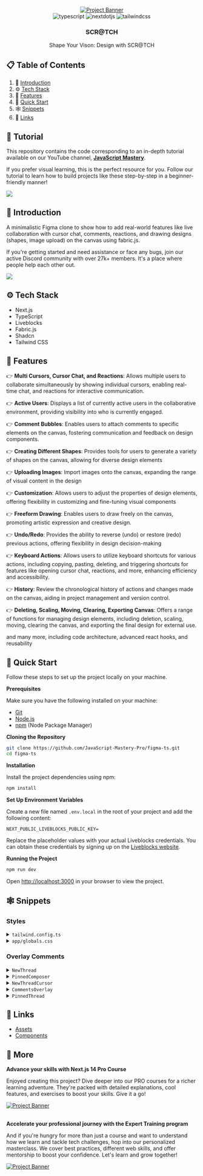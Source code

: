 <div align="center">
  <br />
    <a href="https://youtu.be/oKIThIihv60" target="_blank">
      <img src="https://github.com/JavaScript-Mastery-Pro/figma-ts/assets/151519281/e03dc22d-0f45-464b-9dc3-f01f07906bee" alt="Project Banner">
    </a>
  <br />

  <div>
    <img src="https://img.shields.io/badge/-TypeScript-black?style=for-the-badge&logoColor=white&logo=typescript&color=3178C6" alt="typescript" />
    <img src="https://img.shields.io/badge/-Next_JS-black?style=for-the-badge&logoColor=white&logo=nextdotjs&color=000000" alt="nextdotjs" />
    <img src="https://img.shields.io/badge/-Tailwind_CSS-black?style=for-the-badge&logoColor=white&logo=tailwindcss&color=06B6D4" alt="tailwindcss" />
  </div>

  <h3 align="center">SCR@TCH</h3>

   <div align="center">
     Shape Your Vison: Design with SCR@TCH
    </div>
</div>

## 📋 <a name="table">Table of Contents</a>

1. 🤖 [Introduction](#introduction)
2. ⚙️ [Tech Stack](#tech-stack)
3. 🔋 [Features](#features)
4. 🤸 [Quick Start](#quick-start)
5. 🕸️ [Snippets](#snippets)
6. 🔗 [Links](#links)


## 🚨 Tutorial

This repository contains the code corresponding to an in-depth tutorial available on our YouTube channel, <a href="https://www.youtube.com/@javascriptmastery/videos" target="_blank"><b>JavaScript Mastery</b></a>. 

If you prefer visual learning, this is the perfect resource for you. Follow our tutorial to learn how to build projects like these step-by-step in a beginner-friendly manner!

<a href="https://youtu.be/oKIThIihv60" target="_blank"><img src="https://github.com/sujatagunale/EasyRead/assets/151519281/1736fca5-a031-4854-8c09-bc110e3bc16d" /></a>

## <a name="introduction">🤖 Introduction</a>

A minimalistic Figma clone to show how to add real-world features like live collaboration with cursor chat, comments, reactions, and drawing designs (shapes, image upload) on the canvas using fabric.js.

If you're getting started and need assistance or face any bugs, join our active Discord community with over 27k+ members. It's a place where people help each other out.

<a href="https://discord.com/invite/n6EdbFJ" target="_blank"><img src="https://github.com/sujatagunale/EasyRead/assets/151519281/618f4872-1e10-42da-8213-1d69e486d02e" /></a>

## <a name="tech-stack">⚙️ Tech Stack</a>

- Next.js
- TypeScript
- Liveblocks
- Fabric.js
- Shadcn
- Tailwind CSS

## <a name="features">🔋 Features</a>

👉 **Multi Cursors, Cursor Chat, and Reactions**: Allows multiple users to collaborate simultaneously by showing individual cursors, enabling real-time chat, and reactions for interactive communication.

👉 **Active Users**: Displays a list of currently active users in the collaborative environment, providing visibility into who is currently engaged.

👉 **Comment Bubbles**: Enables users to attach comments to specific elements on the canvas, fostering communication and feedback on design components.

👉 **Creating Different Shapes**: Provides tools for users to generate a variety of shapes on the canvas, allowing for diverse design elements

👉 **Uploading Images**: Import images onto the canvas, expanding the range of visual content in the design

👉 **Customization**: Allows users to adjust the properties of design elements, offering flexibility in customizing and fine-tuning visual components

👉 **Freeform Drawing**: Enables users to draw freely on the canvas, promoting artistic expression and creative design.

👉 **Undo/Redo**: Provides the ability to reverse (undo) or restore (redo) previous actions, offering flexibility in design decision-making

👉 **Keyboard Actions**: Allows users to utilize keyboard shortcuts for various actions, including copying, pasting, deleting, and triggering shortcuts for features like opening cursor chat, reactions, and more, enhancing efficiency and accessibility.

👉 **History**: Review the chronological history of actions and changes made on the canvas, aiding in project management and version control.

👉 **Deleting, Scaling, Moving, Clearing, Exporting Canvas**: Offers a range of functions for managing design elements, including deletion, scaling, moving, clearing the canvas, and exporting the final design for external use.

and many more, including code architecture, advanced react hooks, and reusability 

## <a name="quick-start">🤸 Quick Start</a>

Follow these steps to set up the project locally on your machine.

**Prerequisites**

Make sure you have the following installed on your machine:

- [Git](https://git-scm.com/)
- [Node.js](https://nodejs.org/en)
- [npm](https://www.npmjs.com/) (Node Package Manager)

**Cloning the Repository**

```bash
git clone https://github.com/JavaScript-Mastery-Pro/figma-ts.git
cd figma-ts
```

**Installation**

Install the project dependencies using npm:

```bash
npm install
```

**Set Up Environment Variables**

Create a new file named `.env.local` in the root of your project and add the following content:

```env
NEXT_PUBLIC_LIVEBLOCKS_PUBLIC_KEY=
```

Replace the placeholder values with your actual Liveblocks credentials. You can obtain these credentials by signing up on the [Liveblocks website](https://liveblocks.io).

**Running the Project**

```bash
npm run dev
```

Open [http://localhost:3000](http://localhost:3000) in your browser to view the project.

## <a name="snippets">🕸️ Snippets</a>

### Styles

<details>
<summary><code>tailwind.config.ts</code></summary>

```typescript
import type { Config } from "tailwindcss";

const config = {
  darkMode: ["class"],
  content: [
    "./pages/**/*.{ts,tsx}",
    "./components/**/*.{ts,tsx}",
    "./app/**/*.{ts,tsx}",
    "./src/**/*.{ts,tsx}",
  ],
  prefix: "",
  theme: {
    container: {
      center: true,
      padding: "2rem",
      screens: {
        "2xl": "1400px",
      },
    },
    extend: {
      colors: {
        primary: {
          black: "#14181F",
          green: "#56FFA6",
          grey: {
            100: "#2B303B",
            200: "#202731",
            300: "#C4D3ED",
          },
        },
      },
      keyframes: {
        "accordion-down": {
          from: { height: "0" },
          to: { height: "var(--radix-accordion-content-height)" },
        },
        "accordion-up": {
          from: { height: "var(--radix-accordion-content-height)" },
          to: { height: "0" },
        },
      },
      animation: {
        "accordion-down": "accordion-down 0.2s ease-out",
        "accordion-up": "accordion-up 0.2s ease-out",
      },
    },
  },
  plugins: [require("tailwindcss-animate")],
} satisfies Config;

export default config;
```

</details>

<details>
<summary><code>app/globals.css</code></summary>

```css
@tailwind base;
@tailwind components;
@tailwind utilities;

@import "@liveblocks/react-comments/styles.css";

* {
  font-family:
    work sans,
    sans-serif;
}

@layer utilities {
  .no-ring {
    @apply outline-none ring-0 ring-offset-0 focus:ring-0 focus:ring-offset-0 focus-visible:ring-offset-0 !important;
  }

  .input-ring {
    @apply h-8 rounded-none border-none  bg-transparent outline-none ring-offset-0 focus:ring-1  focus:ring-primary-green focus:ring-offset-0 focus-visible:ring-offset-0 !important;
  }

  .right-menu-content {
    @apply flex w-80 flex-col gap-y-1 border-none bg-primary-black py-4 text-white !important;
  }

  .right-menu-item {
    @apply flex justify-between px-3 py-2 hover:bg-primary-grey-200 !important;
  }
}
```

</details>

### Overlay Comments

<details>
<summary><code>NewThread</code></summary>

```tsx
"use client";

import {
  FormEvent,
  ReactNode,
  useCallback,
  useEffect,
  useRef,
  useState,
} from "react";
import { Slot } from "@radix-ui/react-slot";
import * as Portal from "@radix-ui/react-portal";
import { ComposerSubmitComment } from "@liveblocks/react-comments/primitives";

import { useCreateThread } from "@/liveblocks.config";
import { useMaxZIndex } from "@/lib/useMaxZIndex";

import PinnedComposer from "./PinnedComposer";
import NewThreadCursor from "./NewThreadCursor";

type ComposerCoords = null | { x: number; y: number };

type Props = {
  children: ReactNode;
};

export const NewThread = ({ children }: Props) => {
  // set state to track if we're placing a new comment or not
  const [creatingCommentState, setCreatingCommentState] = useState<
    "placing" | "placed" | "complete"
  >("complete");

  /**
   * We're using the useCreateThread hook to create a new thread.
   *
   * useCreateThread: https://liveblocks.io/docs/api-reference/liveblocks-react#useCreateThread
   */
  const createThread = useCreateThread();

  // get the max z-index of a thread
  const maxZIndex = useMaxZIndex();

  // set state to track the coordinates of the composer (liveblocks comment editor)
  const [composerCoords, setComposerCoords] = useState<ComposerCoords>(null);

  // set state to track the last pointer event
  const lastPointerEvent = useRef<PointerEvent>();

  // set state to track if user is allowed to use the composer
  const [allowUseComposer, setAllowUseComposer] = useState(false);
  const allowComposerRef = useRef(allowUseComposer);
  allowComposerRef.current = allowUseComposer;

  useEffect(() => {
    // If composer is already placed, don't do anything
    if (creatingCommentState === "complete") {
      return;
    }

    // Place a composer on the screen
    const newComment = (e: MouseEvent) => {
      e.preventDefault();

      // If already placed, click outside to close composer
      if (creatingCommentState === "placed") {
        // check if the click event is on/inside the composer
        const isClickOnComposer = ((e as any)._savedComposedPath = e
          .composedPath()
          .some((el: any) => {
            return el.classList?.contains("lb-composer-editor-actions");
          }));

        // if click is inisde/on composer, don't do anything
        if (isClickOnComposer) {
          return;
        }

        // if click is outside composer, close composer
        if (!isClickOnComposer) {
          setCreatingCommentState("complete");
          return;
        }
      }

      // First click sets composer down
      setCreatingCommentState("placed");
      setComposerCoords({
        x: e.clientX,
        y: e.clientY,
      });
    };

    document.documentElement.addEventListener("click", newComment);

    return () => {
      document.documentElement.removeEventListener("click", newComment);
    };
  }, [creatingCommentState]);

  useEffect(() => {
    // If dragging composer, update position
    const handlePointerMove = (e: PointerEvent) => {
      // Prevents issue with composedPath getting removed
      (e as any)._savedComposedPath = e.composedPath();
      lastPointerEvent.current = e;
    };

    document.documentElement.addEventListener("pointermove", handlePointerMove);

    return () => {
      document.documentElement.removeEventListener(
        "pointermove",
        handlePointerMove
      );
    };
  }, []);

  // Set pointer event from last click on body for use later
  useEffect(() => {
    if (creatingCommentState !== "placing") {
      return;
    }

    const handlePointerDown = (e: PointerEvent) => {
      // if composer is already placed, don't do anything
      if (allowComposerRef.current) {
        return;
      }

      // Prevents issue with composedPath getting removed
      (e as any)._savedComposedPath = e.composedPath();
      lastPointerEvent.current = e;
      setAllowUseComposer(true);
    };

    // Right click to cancel placing
    const handleContextMenu = (e: Event) => {
      if (creatingCommentState === "placing") {
        e.preventDefault();
        setCreatingCommentState("complete");
      }
    };

    document.documentElement.addEventListener("pointerdown", handlePointerDown);
    document.documentElement.addEventListener("contextmenu", handleContextMenu);

    return () => {
      document.documentElement.removeEventListener(
        "pointerdown",
        handlePointerDown
      );
      document.documentElement.removeEventListener(
        "contextmenu",
        handleContextMenu
      );
    };
  }, [creatingCommentState]);

  // On composer submit, create thread and reset state
  const handleComposerSubmit = useCallback(
    ({ body }: ComposerSubmitComment, event: FormEvent<HTMLFormElement>) => {
      event.preventDefault();
      event.stopPropagation();

      // Get your canvas element
      const overlayPanel = document.querySelector("#canvas");

      // if there's no composer coords or last pointer event, meaning the user hasn't clicked yet, don't do anything
      if (!composerCoords || !lastPointerEvent.current || !overlayPanel) {
        return;
      }

      // Set coords relative to the top left of your canvas
      const { top, left } = overlayPanel.getBoundingClientRect();
      const x = composerCoords.x - left;
      const y = composerCoords.y - top;

      // create a new thread with the composer coords and cursor selectors
      createThread({
        body,
        metadata: {
          x,
          y,
          resolved: false,
          zIndex: maxZIndex + 1,
        },
      });

      setComposerCoords(null);
      setCreatingCommentState("complete");
      setAllowUseComposer(false);
    },
    [createThread, composerCoords, maxZIndex]
  );

  return (
    <>
      {/**
       * Slot is used to wrap the children of the NewThread component
       * to allow us to add a click event listener to the children
       *
       * Slot: https://www.radix-ui.com/primitives/docs/utilities/slot
       *
       * Disclaimer: We don't have to download this package specifically,
       * it's already included when we install Shadcn
       */}
      <Slot
        onClick={() =>
          setCreatingCommentState(
            creatingCommentState !== "complete" ? "complete" : "placing"
          )
        }
        style={{ opacity: creatingCommentState !== "complete" ? 0.7 : 1 }}
      >
        {children}
      </Slot>

      {/* if composer coords exist and we're placing a comment, render the composer */}
      {composerCoords && creatingCommentState === "placed" ? (
        /**
         * Portal.Root is used to render the composer outside of the NewThread component to avoid z-index issuess
         *
         * Portal.Root: https://www.radix-ui.com/primitives/docs/utilities/portal
         */
        <Portal.Root
          className='absolute left-0 top-0'
          style={{
            pointerEvents: allowUseComposer ? "initial" : "none",
            transform: `translate(${composerCoords.x}px, ${composerCoords.y}px)`,
          }}
          data-hide-cursors
        >
          <PinnedComposer onComposerSubmit={handleComposerSubmit} />
        </Portal.Root>
      ) : null}

      {/* Show the customizing cursor when placing a comment. The one with comment shape */}
      <NewThreadCursor display={creatingCommentState === "placing"} />
    </>
  );
};
```

</details>

<details>
<summary><code>PinnedComposer</code></summary>

```tsx
"use client";

import Image from "next/image";
import { Composer, ComposerProps } from "@liveblocks/react-comments";

type Props = {
  onComposerSubmit: ComposerProps["onComposerSubmit"];
};

const PinnedComposer = ({ onComposerSubmit, ...props }: Props) => {
  return (
    <div className="absolute flex gap-4" {...props}>
      <div className="select-none relative w-9 h-9 shadow rounded-tl-md rounded-tr-full rounded-br-full rounded-bl-full bg-white flex justify-center items-center">
        <Image
          src={`https://liveblocks.io/avatars/avatar-${Math.floor(Math.random() * 30)}.png`}
          alt="someone"
          width={28}
          height={28}
          className="rounded-full"
        />
      </div>
      <div className="shadow bg-white rounded-lg flex flex-col text-sm min-w-96 overflow-hidden p-2">
        {/**
         * We're using the Composer component to create a new comment.
         * Liveblocks provides a Composer component that allows to
         * create/edit/delete comments.
         *
         * Composer: https://liveblocks.io/docs/api-reference/liveblocks-react-comments#Composer
         */}
        <Composer
          onComposerSubmit={onComposerSubmit}
          autoFocus={true}
          onKeyUp={(e) => {
            e.stopPropagation()
          }}
        />
      </div>
    </div>
  );
};

export default PinnedComposer;
```

</details>

<details>
<summary><code>NewThreadCursor</code></summary>

```tsx
"use client";

import { useEffect, useState } from "react";
import * as Portal from "@radix-ui/react-portal";

const DEFAULT_CURSOR_POSITION = -10000;

// display a custom cursor when placing a new thread
const NewThreadCursor = ({ display }: { display: boolean }) => {
  const [coords, setCoords] = useState({
    x: DEFAULT_CURSOR_POSITION,
    y: DEFAULT_CURSOR_POSITION,
  });

  useEffect(() => {
    const updatePosition = (e: MouseEvent) => {
      // get canvas element
      const canvas = document.getElementById("canvas");

      if (canvas) {
        /**
         * getBoundingClientRect returns the size of an element and its position relative to the viewport
         *
         * getBoundingClientRect: https://developer.mozilla.org/en-US/docs/Web/API/Element/getBoundingClientRect
         */
        const canvasRect = canvas.getBoundingClientRect();

        // check if the mouse is outside the canvas
        // if so, hide the custom comment cursor
        if (
          e.clientX < canvasRect.left ||
          e.clientX > canvasRect.right ||
          e.clientY < canvasRect.top ||
          e.clientY > canvasRect.bottom
        ) {
          setCoords({
            x: DEFAULT_CURSOR_POSITION,
            y: DEFAULT_CURSOR_POSITION,
          });
          return;
        }
      }

      // set the coordinates of the cursor
      setCoords({
        x: e.clientX,
        y: e.clientY,
      });
    };

    document.addEventListener("mousemove", updatePosition, false);
    document.addEventListener("mouseenter", updatePosition, false);

    return () => {
      document.removeEventListener("mousemove", updatePosition);
      document.removeEventListener("mouseenter", updatePosition);
    };
  }, []);

  useEffect(() => {
    if (display) {
      document.documentElement.classList.add("hide-cursor");
    } else {
      document.documentElement.classList.remove("hide-cursor");
    }
  }, [display]);

  if (!display) {
    return null;
  }

  return (
    // Portal.Root is used to render a component outside of its parent component
    <Portal.Root>
      <div
        className="pointer-events-none fixed left-0 top-0 h-9 w-9 cursor-grab select-none rounded-bl-full rounded-br-full rounded-tl-md rounded-tr-full bg-white shadow-2xl"
        style={{
          transform: `translate(${coords.x}px, ${coords.y}px)`,
        }}
      />
    </Portal.Root>
  );
};

export default NewThreadCursor;
```

</details>

<details>
<summary><code>CommentsOverlay</code></summary>

```tsx
"use client";

import { useCallback, useRef } from "react";
import { ThreadData } from "@liveblocks/client";

import { ThreadMetadata, useEditThreadMetadata, useThreads, useUser } from "@/liveblocks.config";
import { useMaxZIndex } from "@/lib/useMaxZIndex";

import { PinnedThread } from "./PinnedThread";

type OverlayThreadProps = {
  thread: ThreadData<ThreadMetadata>;
  maxZIndex: number;
};

export const CommentsOverlay = () => {
  /**
   * We're using the useThreads hook to get the list of threads
   * in the room.
   *
   * useThreads: https://liveblocks.io/docs/api-reference/liveblocks-react#useThreads
   */
  const { threads } = useThreads();

  // get the max z-index of a thread
  const maxZIndex = useMaxZIndex();

  return (
    <div>
      {threads
        .filter((thread) => !thread.metadata.resolved)
        .map((thread) => (
          <OverlayThread key={thread.id} thread={thread} maxZIndex={maxZIndex} />
        ))}
    </div>
  );
};

const OverlayThread = ({ thread, maxZIndex }: OverlayThreadProps) => {
  /**
   * We're using the useEditThreadMetadata hook to edit the metadata
   * of a thread.
   *
   * useEditThreadMetadata: https://liveblocks.io/docs/api-reference/liveblocks-react#useEditThreadMetadata
   */
  const editThreadMetadata = useEditThreadMetadata();

  /**
   * We're using the useUser hook to get the user of the thread.
   *
   * useUser: https://liveblocks.io/docs/api-reference/liveblocks-react#useUser
   */
  const { isLoading } = useUser(thread.comments[0].userId);

  // We're using a ref to get the thread element to position it
  const threadRef = useRef<HTMLDivElement>(null);

  // If other thread(s) above, increase z-index on last element updated
  const handleIncreaseZIndex = useCallback(() => {
    if (maxZIndex === thread.metadata.zIndex) {
      return;
    }

    // Update the z-index of the thread in the room
    editThreadMetadata({
      threadId: thread.id,
      metadata: {
        zIndex: maxZIndex + 1,
      },
    });
  }, [thread, editThreadMetadata, maxZIndex]);

  if (isLoading) {
    return null;
  }

  return (
    <div
      ref={threadRef}
      id={`thread-${thread.id}`}
      className="absolute left-0 top-0 flex gap-5"
      style={{
        transform: `translate(${thread.metadata.x}px, ${thread.metadata.y}px)`,
      }}
    >
      {/* render the thread */}
      <PinnedThread thread={thread} onFocus={handleIncreaseZIndex} />
    </div>
  );
};
```

</details>

<details>
<summary><code>PinnedThread</code></summary>

```tsx
"use client";

import Image from "next/image";
import { useMemo, useState } from "react";
import { ThreadData } from "@liveblocks/client";
import { Thread } from "@liveblocks/react-comments";

import { ThreadMetadata } from "@/liveblocks.config";

type Props = {
  thread: ThreadData<ThreadMetadata>;
  onFocus: (threadId: string) => void;
};

export const PinnedThread = ({ thread, onFocus, ...props }: Props) => {
  // Open pinned threads that have just been created
  const startMinimized = useMemo(
    () => Number(new Date()) - Number(new Date(thread.createdAt)) > 100,
    [thread]
  );

  const [minimized, setMinimized] = useState(startMinimized);

  /**
   * memoize the result of this function so that it doesn't change on every render but only when the thread changes
   * Memo is used to optimize performance and avoid unnecessary re-renders.
   *
   * useMemo: https://react.dev/reference/react/useMemo
   */

  const memoizedContent = useMemo(
    () => (
      <div
        className='absolute flex cursor-pointer gap-4'
        {...props}
        onClick={(e: any) => {
          onFocus(thread.id);

          // check if click is on/in the composer
          if (
            e.target &&
            e.target.classList.contains("lb-icon") &&
            e.target.classList.contains("lb-button-icon")
          ) {
            return;
          }

          setMinimized(!minimized);
        }}
      >
        <div
          className='relative flex h-9 w-9 select-none items-center justify-center rounded-bl-full rounded-br-full rounded-tl-md rounded-tr-full bg-white shadow'
          data-draggable={true}
        >
          <Image
            src={`https://liveblocks.io/avatars/avatar-${Math.floor(Math.random() * 30)}.png`}
            alt='Dummy Name'
            width={28}
            height={28}
            draggable={false}
            className='rounded-full'
          />
        </div>
        {!minimized ? (
          <div className='flex min-w-60 flex-col overflow-hidden rounded-lg bg-white text-sm shadow'>
            <Thread
              thread={thread}
              indentCommentContent={false}
              onKeyUp={(e) => {
                e.stopPropagation();
              }}
            />
          </div>
        ) : null}
      </div>
    ),
    [thread.comments.length, minimized]
  );

  return <>{memoizedContent}</>;
};
```

</details>

## <a name="links">🔗 Links</a>

- [Assets](https://drive.google.com/file/d/17tRs0sEiIsCeTYEXhWEdHMrTshuz2oYf/view?usp=sharing)
- [Components](https://drive.google.com/file/d/1bha-40vlGMIPW9bTRUgHD_SEmT9ZA38S/view?usp=sharing)

## <a name="more">🚀 More</a>

**Advance your skills with Next.js 14 Pro Course**

Enjoyed creating this project? Dive deeper into our PRO courses for a richer learning adventure. They're packed with detailed explanations, cool features, and exercises to boost your skills. Give it a go!

<a href="https://jsmastery.pro/next14" target="_blank">
<img src="https://github.com/sujatagunale/EasyRead/assets/151519281/557837ce-f612-4530-ab24-189e75133c71" alt="Project Banner">
</a>

<br />
<br />

**Accelerate your professional journey with the Expert Training program**

And if you're hungry for more than just a course and want to understand how we learn and tackle tech challenges, hop into our personalized masterclass. We cover best practices, different web skills, and offer mentorship to boost your confidence. Let's learn and grow together!

<a href="https://www.jsmastery.pro/masterclass" target="_blank">
<img src="https://github.com/sujatagunale/EasyRead/assets/151519281/fed352ad-f27b-400d-9b8f-c7fe628acb84" alt="Project Banner">
</a>

#
